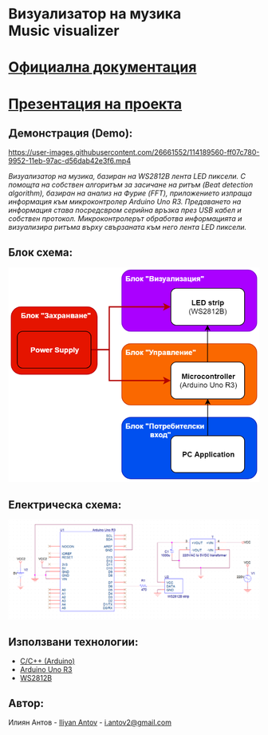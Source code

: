 # Визуализатор на музика<br/>Music visualizer

# [Официална документация](./Documents/MusicVisualizer_Documentation_Iliyan_Antov.pdf)
# [Презентация на проекта](https://docs.google.com/presentation/d/1Hubuf1_2Yw28AFvXF5u0pnuvvKj3GJBz7yWSgTEtRgM/edit?usp=sharing)

## Демонстрация (Demo):
https://user-images.githubusercontent.com/26661552/114189560-ff07c780-9952-11eb-97ac-d56dab42e3f6.mp4

*Визуализатор на музика, базиран на WS2812B лента LED пиксели. С помощта на собствен алгоритъм за засичане на ритъм (Beat detection algorithm), базиран на анализ на Фурие (FFT), приложението изпраща информация към микроконтролер Arduino Uno R3. Предаването на информация става посредсвром серийна връзка през USB кабел и собствен протокол. Микроконтролерът обработва информацията и визуализира ритъма върху свързаната към него лента LED пиксели.*

## Блок схема:
![](./Documents/BlockScheme.png)

## Електрическа схема:
![](./Documents/Schematic.png)

## Използвани технологии:

* [C/C++ (Arduino)](https://www.arduino.cc/reference/en)
* [Arduino Uno R3](https://www.arduino.cc/reference/en)
* [WS2812B](https://cdn-shop.adafruit.com/datasheets/WS2812B.pdf)

## Автор:

Илиян Антов - [Iliyan Antov](https://github.com/IliyanAntov) - [i.antov2@gmail.com](i.antov2@gmail.com)
